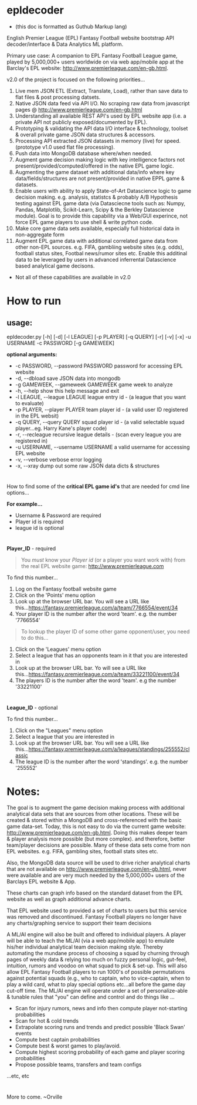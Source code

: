 # epldecoder
- (this doc is formatted as Guthub Markup lang)

English Premier League (EPL) Fantasy Football website bootstrap API decoder/interface & Data Analytics ML platform.

Primary use case:
A companion to EPL Fantasy Football League game, played by 5,000,000+ users worldwide on via web app/mobile app at the Barclay's EPL website: http://www.premierleague.com/en-gb.html.

v2.0 of the project is focused on the following priorities...

1. Live mem JSON ETL (Extract, Translate, Load), rather than save data to flat files & post processing datsets.
2. Native JSON data feed via API I/O. No scraping raw data from javascript pages @ http://www.premierleague.com/en-gb.html
3. Understanding all available REST API's used by EPL website app (i.e. a private API not publicly exposed/documented by EPL).
4. Prototyping & validating the API data I/O interface & technology, toolset & overall private game JSON data structures & accessors.
5. Processing API extracted JSON datasets in memory (live) for speed. (prototype v1.0 used flat file processing).
6. Push data into MongoDB database where/when needed.
7. Augment game decision making logic with key intelligence factors not present/provided/computed/offered in the native EPL game logic.
8. Augmenting the game dataset with additional data/info where key data/fields/structures are not present/provided in native EPPL game & datasets.
9. Enable users with ability to apply State-of-Art Datascience logic to game decision making. e.g. analysis, statistcs & probably A/B Hypothesis testing against EPL game data (via Datasciecne tools such as: Numpy, Pandas, Matplotlib, Scikit-Learn, Scipy & the Berkley Datascience module). Goal is to provide this capability via a Web/GUI experince, not force EPL game players to use shell & write python code.
9. Make core game data sets available, especially full historical data in non-aggregate form
10. Augment EPL game data with additional correlated game data from other non-EPL sources. e.g. FIFA, gambliing website sites (e.g. odds), football status sites, Footbal news/rumor sites etc. Enable this additinal data to be leveraged by users in advanced inferrental Datascience based analytical game decisons.

- Not all of these capabilities are available in v2.0


How to run
=================================
## usage:
   epldecoder.py [-h] [-d] [-l LEAGUE] [-p PLAYER] [-q QUERY] [-r] [-v] [-x] -u USERNAME -c PASSWORD [-g GAMEWEEK]

**optional arguments:**
- -c PASSWORD, --password PASSWORD  password for accessing EPL website
- -d, --dbload                      save JSON data into mongodb
- -g GAMEWEEK, --gameweek GAMEWEEK  game week to analyze
- -h, --help                        show this help message and exit
- -l LEAGUE, --league LEAGUE        league entry id - (a league that you want to evaluate)
- -p PLAYER, --player PLAYER        team player id - (a valid user ID registered in the EPL websit)
- -q QUERY, --query QUERY           squad player id - (a valid selectable squad player...eg. Harry Kane's player code)
- -r, --recleague                   recursive league details - (scan every league you are registered in)
- -u USERNAME, --username USERNAME  a valid username for accessing EPL website
- -v, --verbose                     verbose error logging
- -x, --xray                        dump out some raw JSON data dicts & structures


#
How to find some of the **critical EPL game id's** that are needed for cmd line options...

**For example...**
- Username & Password are required
- Player id is required
- league id is optional


#
**Player_ID** - required
>You *must* know your *Player id* (or a player you want work with) from the real EPL website game: http://www.premierleague.com

To find this number...
1. Log on the Fantasy football website game
2. Click on the 'Points' menu option
3. Look up at the browser URL bar. You will see a URL like this...https://fantasy.premierleague.com/a/team/7766554/event/34
4. Your player ID is the number after the word 'team'. e.g. the number '7766554'


>To lookup the player ID of some other game opponent/user, you need to do this...
1. Click on the 'Leagues' menu option
2. Select a league that has an opponents team in it that you are interested in
3. Look up at the browser URL bar. Yo will see a URL like this...https://fantasy.premierleague.com/a/team/33221100/event/34
4. The players ID is the number after the word 'team'. e.g the number '33221100'


#
**League_ID** - optional

To find this number...
1. Click on the "Leagues" menu option
2. Select a league that you are interested in
3. Look up at the browser URL bar. You will see a URL like this...https://fantasy.premierleague.com/a/leagues/standings/255552/classic
4. The league ID is the number after the word 'standings'. e.g. the number '255552'



Notes:
=================================
The goal is to augment the game decision making process with additional analytical data sets that are sources from other locations. These will be created & stored within a MongoDB and cross-referenced with the basic game data-set. Today, this is not easy to do via the current game website: http://www.premierleague.com/en-gb.html. Doing this makes deeper team & player analysis more possible (but more complex). and therefore, better team/player decisions are possible. Many of these data sets come from non EPL websites. e.g. FIFA, gambling sites, football stats sites etc.

Also, the MongoDB data source will be used to drive richer analytical charts that are not available on http://www.premierleague.com/en-gb.html, never were available and are very much needed by the 5,000,000+ users of the Barclays EPL website & App.

These charts can graph info based on the standard dataset from the EPL website as well as graph additional advance charts.

That EPL website used to provided a set of charts to users but this service was removed and discontinued. Fantasy Football players no longer have any charts/graphing service to support their team decisions

A ML/AI engine will also be built and offered to individual players. A player will be able to teach the ML/AI (via a web app/mobile app) to emulate his/her individual analytical team decision making style. Thereby automating the mundane process of choosing a squad by churning through pages of weekly data & relying too much on fuzzy personal logic, gut-feel, intuition, rumors and voodoo on what squad to pick & set-up. This will also allow EPL Fantasy Football players to run 1000's of possible permutations against potential squads (e.g., who to captain, who to vice-captain, when to play a wild card, what to play special options etc...all before the game day cut-off time.
The ML/AI engine will operate under a set of personalize-able & tunable rules that "you" can define and control and do things like ...

- Scan for injury rumors, news and info then compute player not-starting probabilities
- Scan for hot & cold trends
- Extrapolate scoring runs and trends and predict possible 'Black Swan' events
- Compute best captain probabilities
- Compute best & worst games to play/avoid.
- Compute highest scoring probability of each game and player scoring probabilities
- Propose possible teams, transfers and team configs

...etc, etc

#
More to come. ~Orville

